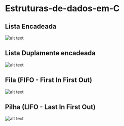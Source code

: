 # Estruturas-de-dados-em-C

## Lista Encadeada

![alt text](https://media.geeksforgeeks.org/wp-content/uploads/20220816144425/LLdrawio.png)

## Lista Duplamente encadeada

![alt text](https://media.geeksforgeeks.org/wp-content/cdn-uploads/gq/2014/03/DLL1.png)

## Fila (FIFO - First In First Out)

![alt text](https://media.geeksforgeeks.org/wp-content/cdn-uploads/20221213111946/fifo-property-in-Queue.png)

## Pilha (LIFO - Last In First Out)

![alt text](https://media.geeksforgeeks.org/wp-content/cdn-uploads/20221219100314/stack.drawio2.png)
